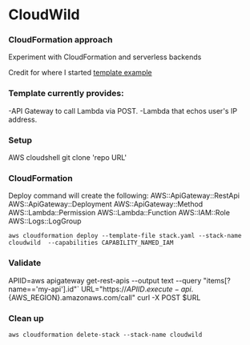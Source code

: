 # CloudWild

### CloudFormation approach
Experiment with CloudFormation and serverless backends

Credit for where I started [template example](https://bl.ocks.org/magnetikonline/c314952045eee8e8375b82bc7ec68e88)  

### Template currently provides:  
-API Gateway to call Lambda via POST.
-Lambda that echos user's IP address.

### Setup
AWS cloudshell
git clone 'repo URL'
  
### CloudFormation
Deploy command will create the following:
AWS::ApiGateway::RestApi
AWS::ApiGateway::Deployment
AWS::ApiGateway::Method
AWS::Lambda::Permission
AWS::Lambda::Function
AWS::IAM::Role
AWS::Logs::LogGroup	

```
aws cloudformation deploy --template-file stack.yaml --stack-name cloudwild  --capabilities CAPABILITY_NAMED_IAM
```

### Validate
APIID=aws apigateway get-rest-apis --output text --query "items[?name=='my-api'].id"`
URL="https://${APIID}.execute-api.${AWS_REGION}.amazonaws.com/call"
curl -X POST $URL
  
### Clean up
```
aws cloudformation delete-stack --stack-name cloudwild
```
